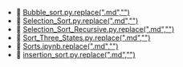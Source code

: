 * 📄 [Bubble_sort.py.replace(".md","")](Bubble_sort.py)
* 📄 [Selection_Sort.py.replace(".md","")](Selection_Sort.py)
* 📄 [Selection_Sort_Recursive.py.replace(".md","")](Selection_Sort_Recursive.py)
* 📄 [Sort_Three_States.py.replace(".md","")](Sort_Three_States.py)
* 📄 [Sorts.ipynb.replace(".md","")](Sorts.ipynb)
* 📄 [insertion_sort.py.replace(".md","")](insertion_sort.py)
